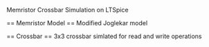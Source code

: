 Memristor Crossbar Simulation on LTSpice

== Memristor Model ==
Modified Joglekar model

== Crossbar ==
3x3 crossbar simlated for read and write operations
